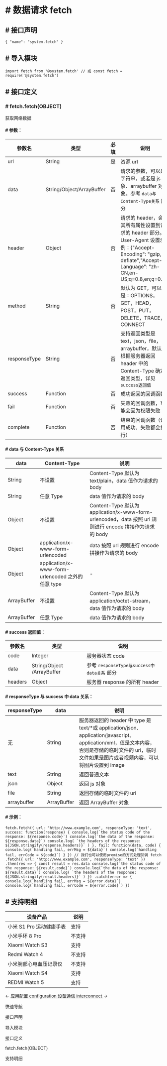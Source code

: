 <!-- 源地址: https://iot.mi.com/vela/quickapp/zh/features/network/fetch.html -->

# # 数据请求 fetch

## # 接口声明

``` { "name": "system.fetch" } ```

## # 导入模块

``` import fetch from '@system.fetch' // 或 const fetch = require('@system.fetch') ```

## # 接口定义

### # fetch.fetch(OBJECT)

获取网络数据

#### # 参数：

参数名 | 类型 | 必填 | 说明  
---|---|---|---  
url | String | 是 | 资源 url  
data | String/Object/ArrayBuffer | 否 | 请求的参数，可以是字符串，或者是 js 对象、arraybuffer 对象。参考 `data与Content-Type关系` 部分  
header | Object | 否 | 请求的 header，会将其所有属性设置到请求的 header 部分。User-Agent 设置示例：{"Accept-Encoding": "gzip, deflate","Accept-Language": "zh-CN,en-US;q=0.8,en;q=0.6"}  
method | String | 否 | 默认为 GET，可以是：OPTIONS，GET，HEAD，POST，PUT，DELETE，TRACE，CONNECT  
responseType | String | 否 | 支持返回类型是 text，json，file，arraybuffer，默认会根据服务器返回 header 中的 Content-Type 确定返回类型，详见 `success返回值`  
success | Function | 否 | 成功返回的回调函数  
fail | Function | 否 | 失败的回调函数，可能会因为权限失败  
complete | Function | 否 | 结束的回调函数（调用成功、失败都会执行）  
  
#### # data 与 Content-Type 关系

data | Content-Type | 说明  
---|---|---  
String | 不设置 | Content-Type 默认为 text/plain，data 值作为请求的 body  
String | 任意 Type | data 值作为请求的 body  
Object | 不设置 | Content-Type 默认为 application/x-www-form-urlencoded，data 按照 url 规则进行 encode 拼接作为请求的 body  
Object | application/x-www-form-urlencoded | data 按照 url 规则进行 encode 拼接作为请求的 body  
Object | application/x-www-form-urlencoded 之外的任意 type | -  
ArrayBuffer | 不设置 | Content-Type 默认为 application/octet-stream，data 值作为请求的 body  
ArrayBuffer | 任意 Type | data 值作为请求的 body  
  
#### # success 返回值：

参数名 | 类型 | 说明  
---|---|---  
code | Integer | 服务器状态 code  
data | String/Object /ArrayBuffer | 参考 `responseType与success中data关系` 部分  
headers | Object | 服务器 response 的所有 header  
  
#### # responseType 与 success 中 data 关系：

responseType | data | 说明  
---|---|---  
无 | String | 服务器返回的 header 中 type 是 text/*或 application/json、application/javascript、application/xml，值是文本内容，否则是存储的临时文件的 uri，临时文件如果是图片或者视频内容，可以将图片设置到 image  
text | String | 返回普通文本  
json | Object | 返回 js 对象  
file | String | 返回存储的临时文件的 uri  
arraybuffer | ArrayBuffer | 返回 ArrayBuffer 对象  
  
#### # 示例：

``` fetch.fetch({ url: 'http://www.example.com', responseType: 'text', success: function(response) { console.log(`the status code of the response: ${response.code}`) console.log(`the data of the response: ${response.data}`) console.log( `the headers of the response: ${JSON.stringify(response.headers)}` ) }, fail: function(data, code) { console.log(`handling fail, errMsg = ${data}`) console.log(`handling fail, errCode = ${code}`) } }) // 我们也可以使用promise的方式处理回调 fetch .fetch({ url: 'http://www.example.com', responseType: 'text' }) .then(res => { const result = res.data console.log(`the status code of the response: ${result.code}`) console.log(`the data of the response: ${result.data}`) console.log( `the headers of the response: ${JSON.stringify(result.headers)}` ) }) .catch(error => { console.log(`handling fail, errMsg = ${error.data}`) console.log(`handling fail, errCode = ${error.code}`) }) ```

## # 支持明细

设备产品 | 说明  
---|---  
小米 S1 Pro 运动健康手表 | 支持  
小米手环 8 Pro | 不支持  
Xiaomi Watch S3 | 支持  
Redmi Watch 4 | 不支持  
小米腕部心电血压记录仪 | 不支持  
Xiaomi Watch S4 | 支持  
REDMI Watch 5 | 支持  
  
← [ 应用配置 configuration ](</vela/quickapp/zh/features/basic/configuration.html>) [ 设备通信 interconnect ](</vela/quickapp/zh/features/network/interconnect.html>) → 

快速导航

接口声明

导入模块

接口定义

fetch.fetch(OBJECT)

支持明细

